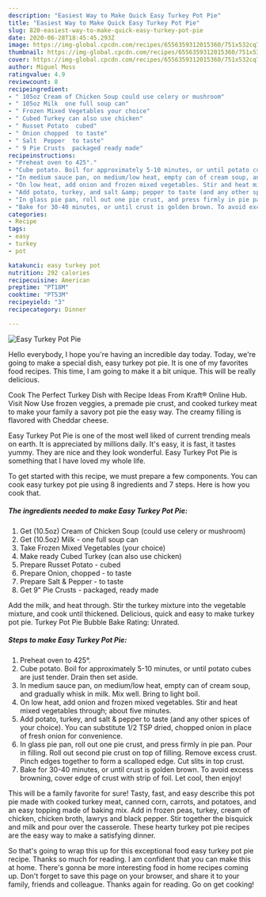 ```yaml
---
description: "Easiest Way to Make Quick Easy Turkey Pot Pie"
title: "Easiest Way to Make Quick Easy Turkey Pot Pie"
slug: 820-easiest-way-to-make-quick-easy-turkey-pot-pie
date: 2020-06-28T18:45:45.293Z
image: https://img-global.cpcdn.com/recipes/6556359312015360/751x532cq70/easy-turkey-pot-pie-recipe-main-photo.jpg
thumbnail: https://img-global.cpcdn.com/recipes/6556359312015360/751x532cq70/easy-turkey-pot-pie-recipe-main-photo.jpg
cover: https://img-global.cpcdn.com/recipes/6556359312015360/751x532cq70/easy-turkey-pot-pie-recipe-main-photo.jpg
author: Miguel Moss
ratingvalue: 4.9
reviewcount: 8
recipeingredient:
- " 105oz Cream of Chicken Soup could use celery or mushroom"
- " 105oz Milk  one full soup can"
- " Frozen Mixed Vegetables your choice"
- " Cubed Turkey can also use chicken"
- " Russet Potato  cubed"
- " Onion chopped  to taste"
- " Salt  Pepper  to taste"
- " 9 Pie Crusts  packaged ready made"
recipeinstructions:
- "Preheat oven to 425°."
- "Cube potato. Boil for approximately 5-10 minutes, or until potato cubes are just tender. Drain then set aside."
- "In medium sauce pan, on medium/low heat, empty can of cream soup, and gradually whisk in milk. Mix well. Bring to light boil."
- "On low heat, add onion and frozen mixed vegetables. Stir and heat mixed vegetables through; about five minutes."
- "Add potato, turkey, and salt &amp; pepper to taste (and any other spices of your choice). You can substitute 1/2 TSP dried, chopped onion in place of fresh onion for convenience."
- "In glass pie pan, roll out one pie crust, and press firmly in pie pan. Pour in filling. Roll out second pie crust on top of filling. Remove excess crust. Pinch edges together to form a scalloped edge. Cut slits in top crust."
- "Bake for 30-40 minutes, or until crust is golden brown. To avoid excess browning, cover edge of crust with strip of foil. Let cool, then enjoy!"
categories:
- Recipe
tags:
- easy
- turkey
- pot

katakunci: easy turkey pot 
nutrition: 292 calories
recipecuisine: American
preptime: "PT18M"
cooktime: "PT53M"
recipeyield: "3"
recipecategory: Dinner

---
```



![Easy Turkey Pot Pie](https://img-global.cpcdn.com/recipes/6556359312015360/751x532cq70/easy-turkey-pot-pie-recipe-main-photo.jpg)

Hello everybody, I hope you're having an incredible day today. Today, we're going to make a special dish, easy turkey pot pie. It is one of my favorites food recipes. This time, I am going to make it a bit unique. This will be really delicious.

Cook The Perfect Turkey Dish with Recipe Ideas From Kraft® Online Hub. Visit Now Use frozen veggies, a premade pie crust, and cooked turkey meat to make your family a savory pot pie the easy way. The creamy filling is flavored with Cheddar cheese.

Easy Turkey Pot Pie is one of the most well liked of current trending meals on earth. It is appreciated by millions daily. It's easy, it is fast, it tastes yummy. They are nice and they look wonderful. Easy Turkey Pot Pie is something that I have loved my whole life.


To get started with this recipe, we must prepare a few components. You can cook easy turkey pot pie using 8 ingredients and 7 steps. Here is how you cook that.

<!--inarticleads1-->

##### The ingredients needed to make Easy Turkey Pot Pie:

1. Get  (10.5oz) Cream of Chicken Soup (could use celery or mushroom)
1. Get  (10.5oz) Milk - one full soup can
1. Take  Frozen Mixed Vegetables (your choice)
1. Make ready  Cubed Turkey (can also use chicken)
1. Prepare  Russet Potato - cubed
1. Prepare  Onion, chopped - to taste
1. Prepare  Salt &amp; Pepper - to taste
1. Get  9&#34; Pie Crusts - packaged, ready made


Add the milk, and heat through. Stir the turkey mixture into the vegetable mixture, and cook until thickened. Delicious, quick and easy to make turkey pot pie. Turkey Pot Pie Bubble Bake Rating: Unrated. 

<!--inarticleads2-->

##### Steps to make Easy Turkey Pot Pie:

1. Preheat oven to 425°.
1. Cube potato. Boil for approximately 5-10 minutes, or until potato cubes are just tender. Drain then set aside.
1. In medium sauce pan, on medium/low heat, empty can of cream soup, and gradually whisk in milk. Mix well. Bring to light boil.
1. On low heat, add onion and frozen mixed vegetables. Stir and heat mixed vegetables through; about five minutes.
1. Add potato, turkey, and salt &amp; pepper to taste (and any other spices of your choice). You can substitute 1/2 TSP dried, chopped onion in place of fresh onion for convenience.
1. In glass pie pan, roll out one pie crust, and press firmly in pie pan. Pour in filling. Roll out second pie crust on top of filling. Remove excess crust. Pinch edges together to form a scalloped edge. Cut slits in top crust.
1. Bake for 30-40 minutes, or until crust is golden brown. To avoid excess browning, cover edge of crust with strip of foil. Let cool, then enjoy!


This will be a family favorite for sure! Tasty, fast, and easy describe this pot pie made with cooked turkey meat, canned corn, carrots, and potatoes, and an easy topping made of baking mix. Add in frozen peas, turkey, cream of chicken, chicken broth, lawrys and black pepper. Stir together the bisquick and milk and pour over the casserole. These hearty turkey pot pie recipes are the easy way to make a satisfying dinner. 

So that's going to wrap this up for this exceptional food easy turkey pot pie recipe. Thanks so much for reading. I am confident that you can make this at home. There's gonna be more interesting food in home recipes coming up. Don't forget to save this page on your browser, and share it to your family, friends and colleague. Thanks again for reading. Go on get cooking!
